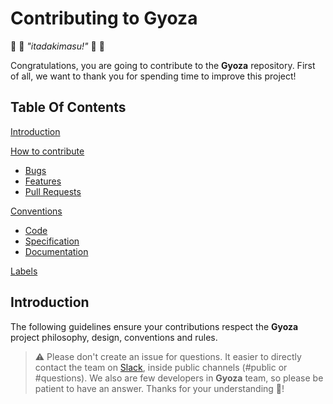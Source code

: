 # Contributing to Gyoza
🥢 🥟 *"itadakimasu!"* 🥟 🥢

Congratulations, you are going to contribute to the **Gyoza** repository. 
First of all, we want to thank you for spending time to improve this project!

## Table Of Contents
[Introduction](#introduction)

[How to contribute](#how-to-contribute)
  * [Bugs](#bugs)
  * [Features](#features)
  * [Pull Requests](#pull-requests)

[Conventions](#conventions)
  * [Code](#code)
  * [Specification](#specification)
  * [Documentation](#documentation)

[Labels](#labels)

## <a id="introduction"></a>Introduction
The following guidelines ensure your contributions respect the **Gyoza** project philosophy, design, conventions and rules.

> ⚠️ Please don't create an issue for questions. It easier to directly contact the team on [Slack](https://gyoza-team.slack.com), inside public channels (#public or #questions). We also are few developers in **Gyoza** team, so please be patient to have an answer. Thanks for your understanding 🙏!